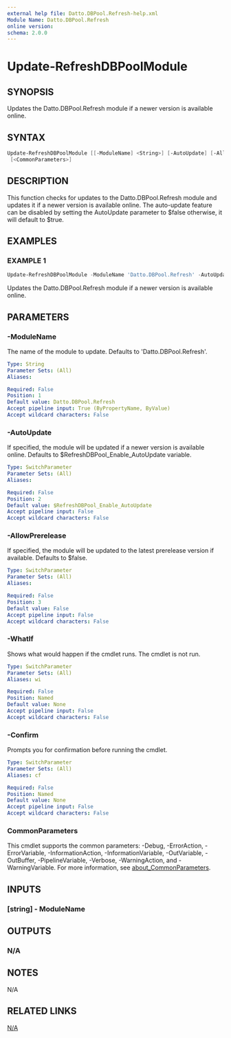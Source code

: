 ```yaml
---
external help file: Datto.DBPool.Refresh-help.xml
Module Name: Datto.DBPool.Refresh
online version:
schema: 2.0.0
---
```


# Update-RefreshDBPoolModule

## SYNOPSIS

Updates the Datto.DBPool.Refresh module if a newer version is available online.

## SYNTAX

```PowerShell
Update-RefreshDBPoolModule [[-ModuleName] <String>] [-AutoUpdate] [-AllowPrerelease] [-WhatIf] [-Confirm]
 [<CommonParameters>]
```

## DESCRIPTION

This function checks for updates to the Datto.DBPool.Refresh module and updates it if a newer version is available online.
The auto-update feature can be disabled by setting the AutoUpdate parameter to $false otherwise, it will default to $true.

## EXAMPLES

### EXAMPLE 1

```PowerShell
Update-RefreshDBPoolModule -ModuleName 'Datto.DBPool.Refresh' -AutoUpdate:$true -AllowPrerelease:$false
```

Updates the Datto.DBPool.Refresh module if a newer version is available online.

## PARAMETERS

### -ModuleName

The name of the module to update.
Defaults to 'Datto.DBPool.Refresh'.

```yaml
Type: String
Parameter Sets: (All)
Aliases:

Required: False
Position: 1
Default value: Datto.DBPool.Refresh
Accept pipeline input: True (ByPropertyName, ByValue)
Accept wildcard characters: False
```

### -AutoUpdate

If specified, the module will be updated if a newer version is available online.
Defaults to $RefreshDBPool_Enable_AutoUpdate variable.

```yaml
Type: SwitchParameter
Parameter Sets: (All)
Aliases:

Required: False
Position: 2
Default value: $RefreshDBPool_Enable_AutoUpdate
Accept pipeline input: False
Accept wildcard characters: False
```

### -AllowPrerelease

If specified, the module will be updated to the latest prerelease version if available.
Defaults to $false.

```yaml
Type: SwitchParameter
Parameter Sets: (All)
Aliases:

Required: False
Position: 3
Default value: False
Accept pipeline input: False
Accept wildcard characters: False
```

### -WhatIf

Shows what would happen if the cmdlet runs.
The cmdlet is not run.

```yaml
Type: SwitchParameter
Parameter Sets: (All)
Aliases: wi

Required: False
Position: Named
Default value: None
Accept pipeline input: False
Accept wildcard characters: False
```

### -Confirm

Prompts you for confirmation before running the cmdlet.

```yaml
Type: SwitchParameter
Parameter Sets: (All)
Aliases: cf

Required: False
Position: Named
Default value: None
Accept pipeline input: False
Accept wildcard characters: False
```

### CommonParameters

This cmdlet supports the common parameters: -Debug, -ErrorAction, -ErrorVariable, -InformationAction, -InformationVariable, -OutVariable, -OutBuffer, -PipelineVariable, -Verbose, -WarningAction, and -WarningVariable. For more information, see [about_CommonParameters](http://go.microsoft.com/fwlink/?LinkID=113216).

## INPUTS

### [string] - ModuleName

## OUTPUTS

### N/A

## NOTES

N/A

## RELATED LINKS

[N/A]()
